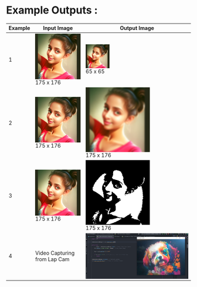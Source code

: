 # Example Outputs : 

| Example | Input Image                                                   | Output Image                                                                   |
|---------|---------------------------------------------------------------|--------------------------------------------------------------------------------|
| 1       | <img align="center" src="Girl.png" alt="icon"/><br/>175 x 176 | <img align="center" src="1_resizedImage.png" alt="icon"/><br/>65 x 65          |
| 2       | <img align="center" src="Girl.png" alt="icon"/><br/>175 x 176 | <img align="center" src="2_gaussainBluredImage.png" alt="icon"/><br/>175 x 176 |
| 3       | <img align="center" src="Girl.png" alt="icon"/><br/>175 x 176 | <img align="center" src="3_convertedImage.png" alt="icon"/><br/>175 x 176      |
| 4       | Video Capturing from Lap Cam                                  | <img align="center" src="4_VideoCapture.png" alt="icon" width="600"/>          |
